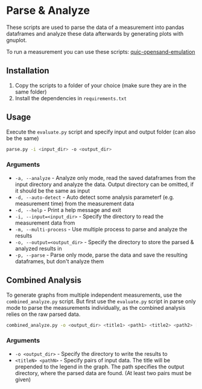 # Parse & Analyze

These scripts are used to parse the data of a measurement into pandas dataframes
and analyze these data afterwards by generating plots with gnuplot.

To run a measurement you can use these scripts: [quic-opensand-emulation](https://github.com/moonlight200/quic-opensand-emulation)

## Installation

1. Copy the scripts to a folder of your choice (make sure they are in the same folder)
2. Install the dependencies in `requirements.txt`

## Usage

Execute the `evaluate.py` script and specify input and output folder (can also be the same)
```bash
parse.py -i <input_dir> -o <output_dir>
```

### Arguments

- `-a, --analyze` - Analyze only mode, read the saved dataframes from the input directory and analyze the data. Output
  directory can be omitted, if it should be the same as input
- `-d, --auto-detect` - Auto detect some analysis parameterf (e.g. measurement time) from the measurement data
- `-d, --help` - Print a help message and exit
- `-i, --input=<input_dir>` - Specify the directory to read the measurement data from
- `-m, --multi-process` - Use multiple process to parse and analyze the results
- `-o, --output=<output_dir>` - Specify the directory to store the parsed & analyzed results in
- `-p, --parse` - Parse only mode, parse the data and save the resulting dataframes, but don't analyze them

## Combined Analysis

To generate graphs from multiple independent measurements, use the `combined_analyze.py` script. But first use
the `evaluate.py` script in parse only mode to parse the measurements individually, as the combined analysis relies on
the raw parsed data.
```bash
combined_analyze.py -o <output_dir> <title1> <path1> <title2> <path2> [... <titleN> <pathN>]
```

### Arguments

- `-o <output_dir>` - Specify the directory to write the results to
- `<titleN> <pathN>` - Specify pairs of input data. The title will be prepended to the legend in the graph.
  The path specifies the output directory, where the parsed data are found.
  (At least two pairs must be given)
